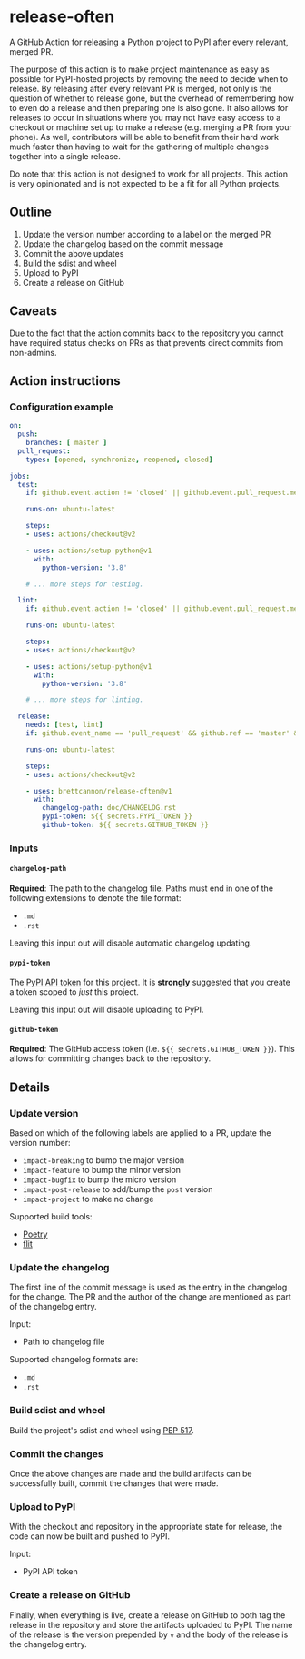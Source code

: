 # release-often
A GitHub Action for releasing a Python project to PyPI after every relevant, merged PR.

The purpose of this action is to make project maintenance as easy as possible for PyPI-hosted projects by removing the need to decide when to release. By releasing after every relevant PR is merged, not only is the question of whether to release gone, but the overhead of remembering how to even do a release and then preparing one is also gone. It also allows for releases to occur in situations where you may not have easy access to a checkout or machine set up to make a release (e.g. merging a PR from your phone). As well, contributors will be able to benefit from their hard work much faster than having to wait for the gathering of multiple changes together into a single release.

Do note that this action is not designed to work for all projects. This action is very opinionated and is not expected to be a fit for all Python projects.

## Outline
1. Update the version number according to a label on the merged PR
2. Update the changelog based on the commit message
3. Commit the above updates
4. Build the sdist and wheel
5. Upload to PyPI
6. Create a release on GitHub

## Caveats
Due to the fact that the action commits back to the repository you cannot have required status checks on PRs as that prevents direct commits from non-admins.

## Action instructions
### Configuration example
```YAML
on:
  push:
    branches: [ master ]
  pull_request:
    types: [opened, synchronize, reopened, closed]

jobs:
  test:
    if: github.event.action != 'closed' || github.event.pull_request.merged

    runs-on: ubuntu-latest

    steps:
    - uses: actions/checkout@v2

    - uses: actions/setup-python@v1
      with:
        python-version: '3.8'

    # ... more steps for testing.

  lint:
    if: github.event.action != 'closed' || github.event.pull_request.merged

    runs-on: ubuntu-latest

    steps:
    - uses: actions/checkout@v2

    - uses: actions/setup-python@v1
      with:
        python-version: '3.8'

    # ... more steps for linting.

  release:
    needs: [test, lint]
    if: github.event_name == 'pull_request' && github.ref == 'master' && github.event.action == 'closed' && github.event.pull_request.merged

    runs-on: ubuntu-latest

    steps:
    - uses: actions/checkout@v2

    - uses: brettcannon/release-often@v1
      with:
        changelog-path: doc/CHANGELOG.rst
        pypi-token: ${{ secrets.PYPI_TOKEN }}
        github-token: ${{ secrets.GITHUB_TOKEN }}
```

### Inputs

#### `changelog-path`
**Required**: The path to the changelog file. Paths must end in one of the following extensions to denote the file format:
- `.md`
- `.rst`

Leaving this input out will disable automatic changelog updating.

#### `pypi-token`
The [PyPI API token](https://pypi.org/help/#apitoken) for this project. It is **strongly** suggested that you create a token scoped to _just_ this project.

Leaving this input out will disable uploading to PyPI.

#### `github-token`
**Required**: The GitHub access token (i.e. `${{ secrets.GITHUB_TOKEN }}`). This allows for committing changes back to the repository.


## Details
### Update version
Based on which of the following labels are applied to a PR, update the version number:

- `impact-breaking` to bump the major version
- `impact-feature` to bump the minor version
- `impact-bugfix` to bump the micro version
- `impact-post-release` to add/bump the `post` version
- `impact-project` to make no change

Supported build tools:
- [Poetry](https://pypi.org/project/poetry/)
- [flit](https://pypi.org/project/flit/)

### Update the changelog
The first line of the commit message is used as the entry in the changelog for the change. The PR and the author of the change are mentioned as part of the changelog entry.

Input:
- Path to changelog file

Supported changelog formats are:
- `.md`
- `.rst`


### Build sdist and wheel
Build the project's sdist and wheel using [PEP 517](https://www.python.org/dev/peps/pep-0517/).

### Commit the changes
Once the above changes are made and the build artifacts can be successfully built, commit the changes that were made.

### Upload to PyPI
With the checkout and repository in the appropriate state for release, the code can now be built and pushed to PyPI.

Input:
- PyPI API token

### Create a release on GitHub
Finally, when everything is live, create a release on GitHub to both tag the release in the repository and store the artifacts uploaded to PyPI. The name of the release is the version prepended by `v` and the body of the release is the changelog entry.
